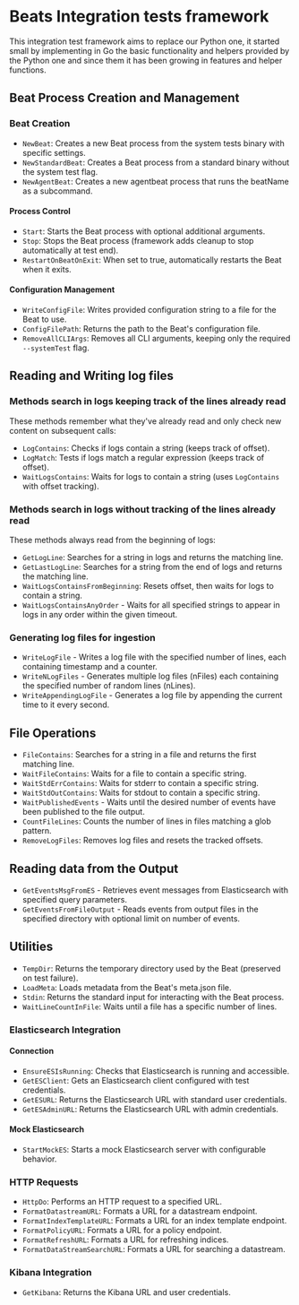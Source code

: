 # Beats Integration tests framework

This integration test framework aims to replace our Python one, it
started small by implementing in Go the basic functionality and
helpers provided by the Python one and since them it has been growing
in features and helper functions.

## Beat Process Creation and Management

### Beat Creation
+ `NewBeat`: Creates a new Beat process from the system tests binary with specific settings.
+ `NewStandardBeat`: Creates a Beat process from a standard binary without the system test flag.
+ `NewAgentBeat`: Creates a new agentbeat process that runs the beatName as a subcommand.

#### Process Control
+ `Start`: Starts the Beat process with optional additional arguments.
+ `Stop`: Stops the Beat process (framework adds cleanup to stop automatically at test end).
+ `RestartOnBeatOnExit`: When set to true, automatically restarts the Beat when it exits.

#### Configuration Management
+ `WriteConfigFile`: Writes provided configuration string to a file for the Beat to use.
+ `ConfigFilePath`: Returns the path to the Beat's configuration file.
+ `RemoveAllCLIArgs`: Removes all CLI arguments, keeping only the required `--systemTest` flag.

## Reading and Writing log files

### Methods search in logs keeping track of the lines already read
These methods remember what they've already read and only check new content on subsequent calls:

+ `LogContains`: Checks if logs contain a string (keeps track of offset).
+ `LogMatch`: Tests if logs match a regular expression (keeps track of offset).
+ `WaitLogsContains`: Waits for logs to contain a string (uses `LogContains` with offset tracking).

### Methods search in logs without tracking of the lines already read
These methods always read from the beginning of logs:

+ `GetLogLine`: Searches for a string in logs and returns the matching line.
+ `GetLastLogLine`: Searches for a string from the end of logs and returns the matching line.
+ `WaitLogsContainsFromBeginning`: Resets offset, then waits for logs to contain a string.
+ `WaitLogsContainsAnyOrder` - Waits for all specified strings to appear in logs in any order within the given timeout.

### Generating log files for ingestion

+ `WriteLogFile` - Writes a log file with the specified number of lines, each containing timestamp and a counter.
+ `WriteNLogFiles` - Generates multiple log files (nFiles) each containing the specified number of random lines (nLines).
+ `WriteAppendingLogFile` - Generates a log file by appending the current time to it every second.

## File Operations

+ `FileContains`: Searches for a string in a file and returns the first matching line.
+ `WaitFileContains`: Waits for a file to contain a specific string.
+ `WaitStdErrContains`: Waits for stderr to contain a specific string.
+ `WaitStdOutContains`: Waits for stdout to contain a specific string.
+ `WaitPublishedEvents` - Waits until the desired number of events have been published to the file output.
+ `CountFileLines`: Counts the number of lines in files matching a glob pattern.
+ `RemoveLogFiles`: Removes log files and resets the tracked offsets.

## Reading data from the Output

+ `GetEventsMsgFromES` - Retrieves event messages from Elasticsearch with specified query parameters.
+ `GetEventsFromFileOutput` - Reads events from output files in the specified directory with optional limit on number of events.

## Utilities

+ `TempDir`: Returns the temporary directory used by the Beat (preserved on test failure).
+ `LoadMeta`: Loads metadata from the Beat's meta.json file.
+ `Stdin`: Returns the standard input for interacting with the Beat process.
+ `WaitLineCountInFile`: Waits until a file has a specific number of lines.

### Elasticsearch Integration

#### Connection
+ `EnsureESIsRunning`: Checks that Elasticsearch is running and accessible.
+ `GetESClient`: Gets an Elasticsearch client configured with test credentials.
+ `GetESURL`: Returns the Elasticsearch URL with standard user credentials.
+ `GetESAdminURL`: Returns the Elasticsearch URL with admin credentials.

#### Mock Elasticsearch
+ `StartMockES`: Starts a mock Elasticsearch server with configurable behavior.

### HTTP Requests
+ `HttpDo`: Performs an HTTP request to a specified URL.
+ `FormatDatastreamURL`: Formats a URL for a datastream endpoint.
+ `FormatIndexTemplateURL`: Formats a URL for an index template endpoint.
+ `FormatPolicyURL`: Formats a URL for a policy endpoint.
+ `FormatRefreshURL`: Formats a URL for refreshing indices.
+ `FormatDataStreamSearchURL`: Formats a URL for searching a datastream.

### Kibana Integration
+ `GetKibana`: Returns the Kibana URL and user credentials.
